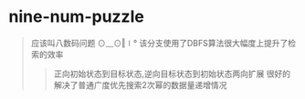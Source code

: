 # nine-num-puzzle
>应该叫八数码问题 ⊙﹏⊙‖∣°
>该分支使用了DBFS算法很大幅度上提升了检索的效率
>>正向初始状态到目标状态,逆向目标状态到初始状态两向扩展
>>很好的解决了普通广度优先搜索2次幂的数据量递增情况